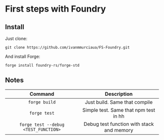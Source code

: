 # First steps with Foundry

## Install

Just clone:

`git clone https://github.com/ivanmmurciaua/FS-Foundry.git`

And install Forge:

`forge install foundry-rs/forge-std`

## Notes

|Command|Description|
|:-:|:-:|
|`forge build`|Just build. Same that compile|
|`forge test`|Simple test. Same that npm test in hh|
|`forge test --debug <TEST_FUNCTION>`|Debug test function with stack and memory|
